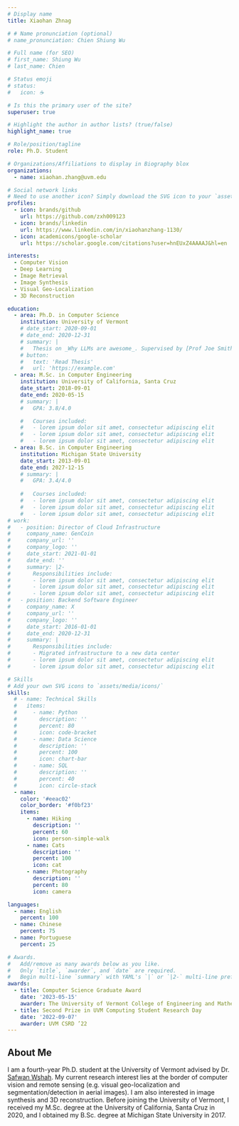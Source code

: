 ```yaml
---
# Display name
title: Xiaohan Zhnag

# # Name pronunciation (optional)
# name_pronunciation: Chien Shiung Wu

# Full name (for SEO)
# first_name: Shiung Wu
# last_name: Chien

# Status emoji
# status:
#   icon: ☕️

# Is this the primary user of the site?
superuser: true

# Highlight the author in author lists? (true/false)
highlight_name: true

# Role/position/tagline
role: Ph.D. Student

# Organizations/Affiliations to display in Biography blox
organizations:
  - name: xiaohan.zhang@uvm.edu

# Social network links
# Need to use another icon? Simply download the SVG icon to your `assets/media/icons/` folder.
profiles:
  - icon: brands/github
    url: https://github.com/zxh009123
  - icon: brands/linkedin
    url: https://www.linkedin.com/in/xiaohanzhang-1130/
  - icon: academicons/google-scholar
    url: https://scholar.google.com/citations?user=hnEUxZ4AAAAJ&hl=en

interests:
  - Computer Vision
  - Deep Learning
  - Image Retrieval
  - Image Synthesis
  - Visual Geo-Localization
  - 3D Reconstruction

education:
  - area: Ph.D. in Computer Science
    institution: University of Vermont
    # date_start: 2020-09-01
    # date_end: 2020-12-31
    # summary: |
    #   Thesis on _Why LLMs are awesome_. Supervised by [Prof Joe Smith](https://example.com). Presented papers at 5 IEEE conferences with the contributions being published in 2 Springer journals.
    # button:
    #   text: 'Read Thesis'
    #   url: 'https://example.com'
  - area: M.Sc. in Computer Engineering
    institution: University of California, Santa Cruz
    date_start: 2018-09-01
    date_end: 2020-05-15
    # summary: |
    #   GPA: 3.8/4.0

    #   Courses included:
    #   - lorem ipsum dolor sit amet, consectetur adipiscing elit
    #   - lorem ipsum dolor sit amet, consectetur adipiscing elit
    #   - lorem ipsum dolor sit amet, consectetur adipiscing elit
  - area: B.Sc. in Computer Engineering
    institution: Michigan State University
    date_start: 2013-09-01
    date_end: 2027-12-15
    # summary: |
    #   GPA: 3.4/4.0
      
    #   Courses included:
    #   - lorem ipsum dolor sit amet, consectetur adipiscing elit
    #   - lorem ipsum dolor sit amet, consectetur adipiscing elit
    #   - lorem ipsum dolor sit amet, consectetur adipiscing elit
# work:
#   - position: Director of Cloud Infrastructure
#     company_name: GenCoin
#     company_url: ''
#     company_logo: ''
#     date_start: 2021-01-01
#     date_end: ''
#     summary: |2-
#       Responsibilities include:
#       - lorem ipsum dolor sit amet, consectetur adipiscing elit
#       - lorem ipsum dolor sit amet, consectetur adipiscing elit
#       - lorem ipsum dolor sit amet, consectetur adipiscing elit
#   - position: Backend Software Engineer
#     company_name: X
#     company_url: ''
#     company_logo: ''
#     date_start: 2016-01-01
#     date_end: 2020-12-31
#     summary: |
#       Responsibilities include:
#       - Migrated infrastructure to a new data center
#       - lorem ipsum dolor sit amet, consectetur adipiscing elit
#       - lorem ipsum dolor sit amet, consectetur adipiscing elit

# Skills
# Add your own SVG icons to `assets/media/icons/`
skills:
  # - name: Technical Skills
  #   items:
  #     - name: Python
  #       description: ''
  #       percent: 80
  #       icon: code-bracket
  #     - name: Data Science
  #       description: ''
  #       percent: 100
  #       icon: chart-bar
  #     - name: SQL
  #       description: ''
  #       percent: 40
  #       icon: circle-stack
  - name: 
    color: '#eeac02'
    color_border: '#f0bf23'
    items:
      - name: Hiking
        description: ''
        percent: 60
        icon: person-simple-walk
      - name: Cats
        description: ''
        percent: 100
        icon: cat
      - name: Photography
        description: ''
        percent: 80
        icon: camera

languages:
  - name: English
    percent: 100
  - name: Chinese
    percent: 75
  - name: Portuguese
    percent: 25

# Awards.
#   Add/remove as many awards below as you like.
#   Only `title`, `awarder`, and `date` are required.
#   Begin multi-line `summary` with YAML's `|` or `|2-` multi-line prefix and indent 2 spaces below.
awards:
  - title: Computer Science Graduate Award
    date: '2023-05-15'
    awarder: The University of Vermont College of Engineering and Mathematical Sciences
  - title: Second Prize in UVM Computing Student Research Day
    date: '2022-09-07'
    awarder: UVM CSRD ’22
---
```


## About Me

I am a fourth-year Ph.D. student at the University of Vermont advised by Dr. [Safwan Wshah](https://www.wshahaigroup.com/). My current research interest lies at the border of computer vision and remote sensing (e.g. visual geo-localization and segmentation/detection in aerial images). I am also interested in image synthesis and 3D reconstruction. Before joining the University of Vermont, I received my M.Sc. degree at the University of California, Santa Cruz in 2020, and I obtained my B.Sc. degree at Michigan State University in 2017.
